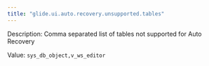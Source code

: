 ```yaml
---
title: "glide.ui.auto.recovery.unsupported.tables"
---
```


Description: Comma separated list of tables not supported for Auto Recovery

Value: `sys_db_object,v_ws_editor`